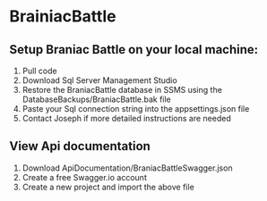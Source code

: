 ﻿# BrainiacBattle

## Setup Braniac Battle on your local machine:

1. Pull code
2. Download Sql Server Management Studio
3. Restore the BraniacBattle database in SSMS using the DatabaseBackups/BraniacBattle.bak file
4. Paste your Sql connection string into the appsettings.json file
5. Contact Joseph if more detailed instructions are needed

## View Api documentation

1. Download ApiDocumentation/BraniacBattleSwagger.json
2. Create a free Swagger.io account
3. Create a new project and import the above file
